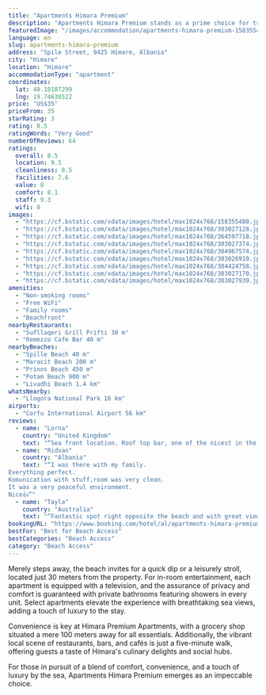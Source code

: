 ```yaml
---
title: "Apartments Himara Premium"
description: "Apartments Himara Premium stands as a prime choice for travelers seeking comfort and convenience in Himara."
featuredImage: "/images/accommodation/apartments-himara-premium-158355480.jpg"
language: en
slug: apartments-himara-premium
address: "Spile Street, 9425 Himare, Albania"
city: "Himare"
location: "Himare"
accommodationType: "apartment"
coordinates:
  lat: 40.10107299
  lng: 19.74638522
price: "US$35"
priceFrom: 35
starRating: 3
rating: 8.5
ratingWords: "Very Good"
numberOfReviews: 64
ratings:
  overall: 8.5
  location: 9.5
  cleanliness: 8.5
  facilities: 7.6
  value: 8
  comfort: 8.1
  staff: 9.3
  wifi: 0
images:
  - "https://cf.bstatic.com/xdata/images/hotel/max1024x768/158355480.jpg?k=3ae4a6e62e9fca1493c51436150228c5fd7d67465531bd0d83886b68489daba2&o=&hp=1"
  - "https://cf.bstatic.com/xdata/images/hotel/max1024x768/303027128.jpg?k=ff48e6d84d99679897a638de1d82d7fd24ed3171a0a752f73ca7b3de6439acdf&o=&hp=1"
  - "https://cf.bstatic.com/xdata/images/hotel/max1024x768/364597718.jpg?k=bd37c73a6986f6dff894f822fc7b5c78f0f0864781aae5f1ec1388416c9ab004&o=&hp=1"
  - "https://cf.bstatic.com/xdata/images/hotel/max1024x768/303027374.jpg?k=b75271fc9c80f7f2d1a29d6677e39204080d6c2ccfde839ead1d184e8adecebd&o=&hp=1"
  - "https://cf.bstatic.com/xdata/images/hotel/max1024x768/304967574.jpg?k=f28c2a035bc3816c549027f26215b0bb67238daa9c604a5f8792f93f29af8e6b&o=&hp=1"
  - "https://cf.bstatic.com/xdata/images/hotel/max1024x768/303026910.jpg?k=0dc36f8dac57636ae35bb8ca1ca28268c50091507efc119e50c9deea3f16cf88&o=&hp=1"
  - "https://cf.bstatic.com/xdata/images/hotel/max1024x768/304424758.jpg?k=c38660070bd0233edf305dcb70480f24dd6a73a406db4b83a8cfe982ead0d5c4&o=&hp=1"
  - "https://cf.bstatic.com/xdata/images/hotel/max1024x768/303027170.jpg?k=d27737e683a28c65b88dcb747dbe3f5c79a91d9f4d20fb45909013ebfd5fd5c7&o=&hp=1"
  - "https://cf.bstatic.com/xdata/images/hotel/max1024x768/303027939.jpg?k=b4b5b794628c70939280f2660aef64cd4743cccd464f4746648c37f83b1123f2&o=&hp=1"
amenities:
  - "Non-smoking rooms"
  - "Free WiFi"
  - "Family rooms"
  - "Beachfront"
nearbyRestaurants:
  - "Sufllaqeri Grill Prifti 30 m"
  - "Remezzo Cafe Bar 40 m"
nearbyBeaches:
  - "Spille Beach 40 m"
  - "Maracit Beach 200 m"
  - "Prinos Beach 450 m"
  - "Potam Beach 900 m"
  - "Livadhi Beach 1.4 km"
whatsNearby:
  - "Llogora National Park 16 km"
airports:
  - "Corfu International Airport 56 km"
reviews:
  - name: "Lorna"
    country: "United Kingdom"
    text: "“Sea front location. Roof top bar, one of the nicest in the area.”"
  - name: "Ridvan"
    country: "Albania"
    text: "“I was there with my family.
Everything perfect.
Komunication with stuff,room was very clean.
It was a very peaceful environment.
Nice👍”"
  - name: "Tayla"
    country: "Australia"
    text: "“Fantastic spot right opposite the beach and with great views. The room was spacious and had everything I needed including a nice balcony overlooking the water. George was amazing, helping recommend a fantastic boat trip and organising transport...”"
bookingURL: "https://www.booking.com/hotel/al/apartments-himara-premium.en-gb.html?aid=8035640"
bestFor: "Best for Beach Access"
bestCategories: "Beach Access"
category: "Beach Access"
---
```


Merely steps away, the beach invites for a quick dip or a leisurely stroll, located just 30 meters from the property. For in-room entertainment, each apartment is equipped with a television, and the assurance of privacy and comfort is guaranteed with private bathrooms featuring showers in every unit. Select apartments elevate the experience with breathtaking sea views, adding a touch of luxury to the stay.

Convenience is key at Himara Premium Apartments, with a grocery shop situated a mere 100 meters away for all essentials. Additionally, the vibrant local scene of restaurants, bars, and cafés is just a five-minute walk, offering guests a taste of Himara's culinary delights and social hubs.

For those in pursuit of a blend of comfort, convenience, and a touch of luxury by the sea, Apartments Himara Premium emerges as an impeccable choice.